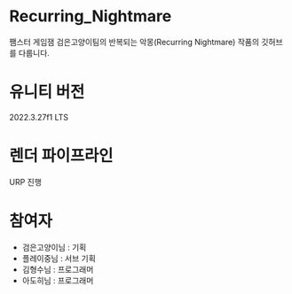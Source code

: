 # Recurring_Nightmare
쨈스터 게임잼 검은고양이팀의 반복되는 악몽(Recurring Nightmare) 작품의 깃허브를 다룹니다.


# 유니티 버전
2022.3.27f1 LTS


# 렌더 파이프라인
URP 진행


# 참여자
- 검은고양이님 : 기획
- 플레이중님 : 서브 기획
- 김형수님 : 프로그래머
- 아도히님 : 프로그래머
